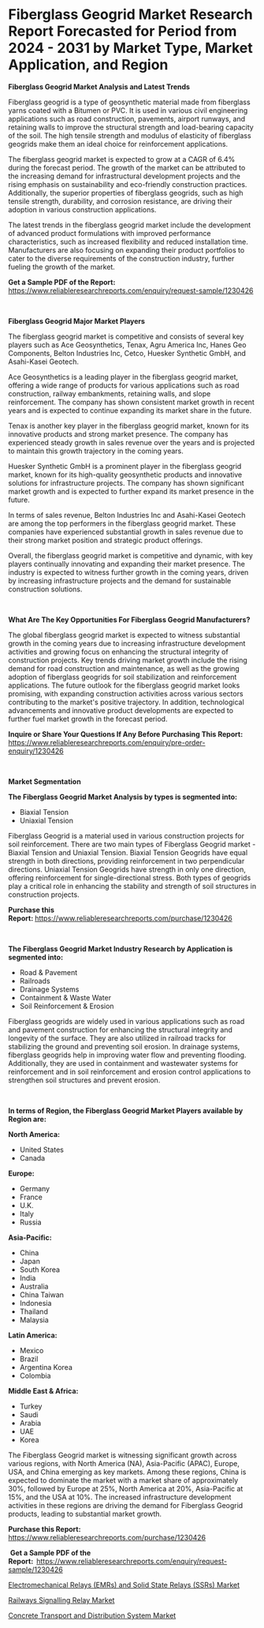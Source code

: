 <p><h1>Fiberglass Geogrid Market Research Report Forecasted for Period from 2024 -  2031 by Market Type, Market Application, and Region</h1></p><p><strong>Fiberglass Geogrid Market Analysis and Latest Trends</strong></p>
<p><p>Fiberglass geogrid is a type of geosynthetic material made from fiberglass yarns coated with a Bitumen or PVC. It is used in various civil engineering applications such as road construction, pavements, airport runways, and retaining walls to improve the structural strength and load-bearing capacity of the soil. The high tensile strength and modulus of elasticity of fiberglass geogrids make them an ideal choice for reinforcement applications.</p><p>The fiberglass geogrid market is expected to grow at a CAGR of 6.4% during the forecast period. The growth of the market can be attributed to the increasing demand for infrastructural development projects and the rising emphasis on sustainability and eco-friendly construction practices. Additionally, the superior properties of fiberglass geogrids, such as high tensile strength, durability, and corrosion resistance, are driving their adoption in various construction applications.</p><p>The latest trends in the fiberglass geogrid market include the development of advanced product formulations with improved performance characteristics, such as increased flexibility and reduced installation time. Manufacturers are also focusing on expanding their product portfolios to cater to the diverse requirements of the construction industry, further fueling the growth of the market.</p></p>
<p><strong>Get a Sample PDF of the Report:&nbsp;</strong> <a href="https://www.reliableresearchreports.com/enquiry/request-sample/1230426">https://www.reliableresearchreports.com/enquiry/request-sample/1230426</a></p>
<p>&nbsp;</p>
<p><strong>Fiberglass Geogrid Major Market Players</strong></p>
<p><p>The fiberglass geogrid market is competitive and consists of several key players such as Ace Geosynthetics, Tenax, Agru America Inc, Hanes Geo Components, Belton Industries Inc, Cetco, Huesker Synthetic GmbH, and Asahi-Kasei Geotech.</p><p>Ace Geosynthetics is a leading player in the fiberglass geogrid market, offering a wide range of products for various applications such as road construction, railway embankments, retaining walls, and slope reinforcement. The company has shown consistent market growth in recent years and is expected to continue expanding its market share in the future.</p><p>Tenax is another key player in the fiberglass geogrid market, known for its innovative products and strong market presence. The company has experienced steady growth in sales revenue over the years and is projected to maintain this growth trajectory in the coming years.</p><p>Huesker Synthetic GmbH is a prominent player in the fiberglass geogrid market, known for its high-quality geosynthetic products and innovative solutions for infrastructure projects. The company has shown significant market growth and is expected to further expand its market presence in the future.</p><p>In terms of sales revenue, Belton Industries Inc and Asahi-Kasei Geotech are among the top performers in the fiberglass geogrid market. These companies have experienced substantial growth in sales revenue due to their strong market position and strategic product offerings.</p><p>Overall, the fiberglass geogrid market is competitive and dynamic, with key players continually innovating and expanding their market presence. The industry is expected to witness further growth in the coming years, driven by increasing infrastructure projects and the demand for sustainable construction solutions.</p></p>
<p>&nbsp;</p>
<p><strong>What Are The Key Opportunities For Fiberglass Geogrid Manufacturers?</strong></p>
<p><p>The global fiberglass geogrid market is expected to witness substantial growth in the coming years due to increasing infrastructure development activities and growing focus on enhancing the structural integrity of construction projects. Key trends driving market growth include the rising demand for road construction and maintenance, as well as the growing adoption of fiberglass geogrids for soil stabilization and reinforcement applications. The future outlook for the fiberglass geogrid market looks promising, with expanding construction activities across various sectors contributing to the market's positive trajectory. In addition, technological advancements and innovative product developments are expected to further fuel market growth in the forecast period.</p></p>
<p><strong>Inquire or Share Your Questions If Any Before Purchasing This Report:</strong> <a href="https://www.reliableresearchreports.com/enquiry/pre-order-enquiry/1230426">https://www.reliableresearchreports.com/enquiry/pre-order-enquiry/1230426</a></p>
<p>&nbsp;</p>
<p><strong>Market Segmentation</strong></p>
<p><strong>The Fiberglass Geogrid Market Analysis by types is segmented into:</strong></p>
<p><ul><li>Biaxial Tension</li><li>Uniaxial Tension</li></ul></p>
<p><p>Fiberglass Geogrid is a material used in various construction projects for soil reinforcement. There are two main types of Fiberglass Geogrid market - Biaxial Tension and Uniaxial Tension. Biaxial Tension Geogrids have equal strength in both directions, providing reinforcement in two perpendicular directions. Uniaxial Tension Geogrids have strength in only one direction, offering reinforcement for single-directional stress. Both types of geogrids play a critical role in enhancing the stability and strength of soil structures in construction projects.</p></p>
<p><strong>Purchase this Report:&nbsp;</strong><a href="https://www.reliableresearchreports.com/purchase/1230426">https://www.reliableresearchreports.com/purchase/1230426</a></p>
<p>&nbsp;</p>
<p><strong>The Fiberglass Geogrid Market Industry Research by Application is segmented into:</strong></p>
<p><ul><li>Road & Pavement</li><li>Railroads</li><li>Drainage Systems</li><li>Containment & Waste Water</li><li>Soil Reinforcement & Erosion</li></ul></p>
<p><p>Fiberglass geogrids are widely used in various applications such as road and pavement construction for enhancing the structural integrity and longevity of the surface. They are also utilized in railroad tracks for stabilizing the ground and preventing soil erosion. In drainage systems, fiberglass geogrids help in improving water flow and preventing flooding. Additionally, they are used in containment and wastewater systems for reinforcement and in soil reinforcement and erosion control applications to strengthen soil structures and prevent erosion.</p></p>
<p>&nbsp;</p>
<p><strong>In terms of Region, the Fiberglass Geogrid Market Players available by Region are:</strong></p>
<p>
    <p> <strong> North America: </strong>
        <ul>
            <li>United States</li>
            <li>Canada</li>
        </ul>
        </p> 
    <p> <strong> Europe: </strong>
        <ul>
            <li>Germany</li>
            <li>France</li>
            <li>U.K.</li>
            <li>Italy</li>
            <li>Russia</li>
        </ul>
        </p> 
    <p> <strong> Asia-Pacific: </strong>
        <ul>
            <li>China</li>
            <li>Japan</li>
            <li>South Korea</li>
            <li>India</li>
            <li>Australia</li>
            <li>China Taiwan</li>
            <li>Indonesia</li>
            <li>Thailand</li>
            <li>Malaysia</li>
        </ul>
        </p> 
    <p> <strong> Latin America: </strong>
        <ul>
            <li>Mexico</li>
            <li>Brazil</li>
            <li>Argentina Korea</li>
            <li>Colombia</li>
        </ul>
        </p> 
    <p> <strong> Middle East & Africa: </strong>
        <ul>
            <li>Turkey</li>
            <li>Saudi</li>
            <li>Arabia</li>
            <li>UAE</li>
            <li>Korea</li>
        </ul>
    </p>
    </p>
<p><p>The Fiberglass Geogrid market is witnessing significant growth across various regions, with North America (NA), Asia-Pacific (APAC), Europe, USA, and China emerging as key markets. Among these regions, China is expected to dominate the market with a market share of approximately 30%, followed by Europe at 25%, North America at 20%, Asia-Pacific at 15%, and the USA at 10%. The increased infrastructure development activities in these regions are driving the demand for Fiberglass Geogrid products, leading to substantial market growth.</p></p>
<p><strong>Purchase this Report: </strong><a href="https://www.reliableresearchreports.com/purchase/1230426">https://www.reliableresearchreports.com/purchase/1230426</a></p>
<p>&nbsp;<strong>Get a Sample PDF of the Report:&nbsp;&nbsp;</strong><a href="https://www.reliableresearchreports.com/enquiry/request-sample/1230426">https://www.reliableresearchreports.com/enquiry/request-sample/1230426</a></p>
<p><strong></strong></p>
<p><p><a href="https://view.publitas.com/reportprime-1/electromechanical-relays-emrs-and-solid-state-relays-ssrs-market-dynamics-2023-2030-also-about-its-market-trends-projections-and-opportunities/">Electromechanical Relays (EMRs) and Solid State Relays (SSRs) Market</a></p><p><a href="https://view.publitas.com/reportprime-1/railways-signalling-relay-market-provides-detailed-segmentation-of-this-market-based-on-type-application-and-region-and-forecast-for-the-period-from-2023-2030/">Railways Signalling Relay Market</a></p><p><a href="https://view.publitas.com/reportprime-1/concrete-transport-and-distribution-system-market-size-market-trends-and-growth-outlook-forecasted-for-period-from-2023-to-2030/">Concrete Transport and Distribution System Market</a></p></p>